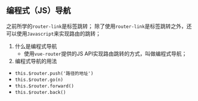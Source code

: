 ## 编程式（JS）导航
之前所学的`router-link`是标签跳转；
除了使用`router-link`是标签跳转之外，还可以使用`Javascript`来实现路由的跳转；
1. 什么是编程式导航
    + 使用`vue-router`提供的JS API实现路由跳转的方式，叫做编程式导航；
2. 编程式导航的用法
 + `this.$router.push('路径的地址')`
 + `this.$router.go(n)`
 + `this.$router.forward()`
 + `this.$router.back()`